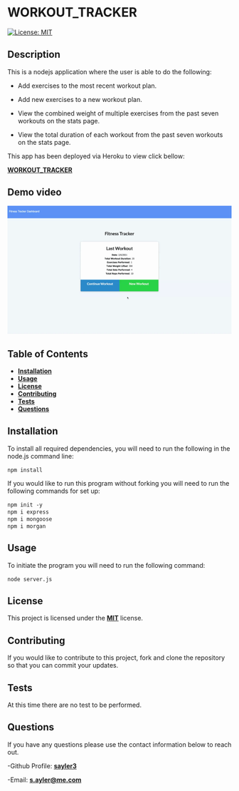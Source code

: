 # WORKOUT_TRACKER

[![License: MIT](https://img.shields.io/badge/License-MIT-yellow.svg)](https://opensource.org/licenses/MIT)

## Description

This is a nodejs application where the user is able to do the following:

- Add exercises to the most recent workout plan.

- Add new exercises to a new workout plan.

- View the combined weight of multiple exercises from the past seven workouts on the stats page.

- View the total duration of each workout from the past seven workouts on the stats page.

This app has been deployed via Heroku to view click bellow:

[**WORKOUT_TRACKER**](https://workout-tracker-sa.herokuapp.com/)

## Demo video

![demo of application](assets/img/FitnessTracker.gif)

## Table of Contents

- [**Installation**](#installation)
- [**Usage**](#usage)
- [**License**](#license)
- [**Contributing**](#contributing)
- [**Tests**](#tests)
- [**Questions**](#questions)

## Installation

To install all required dependencies, you will need to run the following in the node.js command line:

```
npm install
```

If you would like to run this program without forking you will need to run the following commands for set up:

```
npm init -y
npm i express
npm i mongoose
npm i morgan
```

## Usage

To initiate the program you will need to run the following command:

```
node server.js
```

## License

This project is licensed under the [**MIT**](https://opensource.org/licenses/MIT) license.

## Contributing

If you would like to contribute to this project, fork and clone the repository so that you can commit your updates.

## Tests

At this time there are no test to be performed.

## Questions

If you have any questions please use the contact information below to reach out.

-Github Profile: [**sayler3**](https://github.com/sayler3)

-Email: **s.ayler@me.com**

